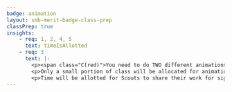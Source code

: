 ```yaml
---
badge: animation
layout: smb-merit-badge-class-prep
classPrep: true
insights:
    - req: 1, 2, 4, 5
      text: timeIsAllotted
    - req: 3
      text: |-
        <p><span class="C(red)">You need to do TWO different animations prior to the class.</span></p>
        <p>Only a small portion of class will be allocated for animation development. Be Prepared!.</p>
        <p>Time will be allotted for Scouts to share their work for sign off consideration.</p>
---
```


